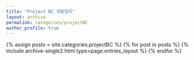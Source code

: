 ```yaml
---
title: "Project BC 개발일지"
layout: archive
permalink: categories/projectBC
author_profile: true
---
```



{% assign posts = site.categories.projectBC %}
{% for post in posts %} {% include archive-single2.html type=page.entries_layout %} {% endfor %}
